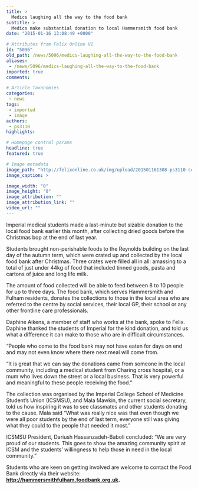 ```yaml
---
title: >
  Medics laughing all the way to the food bank
subtitle: >
  Medics make substantial donation to local Hammersmith food bank
date: "2015-01-16 13:08:49 +0000"

# Attributes from Felix Online V1
id: "5096"
old_path: /news/5096/medics-laughing-all-the-way-to-the-food-bank
aliases:
 - /news/5096/medics-laughing-all-the-way-to-the-food-bank
imported: true
comments:

# Article Taxonomies
categories:
 - news
tags:
 - imported
 - image
authors:
 - ps3110
highlights:

# Homepage control params
headline: true
featured: true

# Image metadata
image_path: "http://felixonline.co.uk/img/upload/201501161308-ps3110-screen-shot-2015-01-16-at-13.09.00.png"
image_caption: >

image_width: "0"
image_height: "0"
image_attribution: ""
image_attribution_link: ""
video_url: ""
---
```


Imperial medical students made a last-minute but sizable donation to the local food bank earlier this month, after collecting dried goods before the Christmas bop at the end of last year.

Students brought non-perishable foods to the Reynolds building on the last day of the autumn term, which were crated up and collected by the local food bank after Christmas. Three crates were filled all in all: amassing to a total of just under 44kg of food that included tinned goods, pasta and cartons of juice and long life milk.

The amount of food collected will be able to feed between 8 to 10 people for up to three days. The food bank, which serves Hammersmith and Fulham residents, donates the collections to those in the local area who are referred to the centre by social services, their local GP, their school or any other frontline care professionals.

Daphine Aikens, a member of staff who works at the bank, spoke to Felix. Daphine thanked the students of Imperial for the kind donation, and told us what a difference it can make to those who are in difficult circumstances.

“People who come to the food bank may not have eaten for days on end and may not even know where there next meal will come from.

“It is great that we can say the donations came from someone in the local community, including a medical student from Charing cross hospital, or a mum who lives down the street or a local business. That is very powerful and meaningful to these people receiving the food.”

The collection was organised by the Imperial College School of Medicine Student’s Union (ICSMSU), and Mala Mawkin, the current social secretary, told us how inspiring it was to see classmates and other students donating to the cause. Mala said “What was really nice was that even though we were all poor students by the end of last term, everyone still was giving what they could to the people that needed it most.”

ICSMSU President, Dariush Hassanzadeh-Baboli concluded: “We are very proud of our students. This goes to show the amazing community spirit at ICSM and the students’ willingness to help those in need in the local community.”

Students who are keen on getting involved are welcome to contact the Food Bank directly via their website: __http://hammersmithfulham.foodbank.org.uk.__

